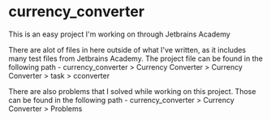 # currency_converter
This is an easy project I'm working on through Jetbrains Academy

There are alot of files in here outside of what I've written, as it includes many test files from Jetbrains Academy. The project file can be found in the following path - 
currency_converter > Currency Converter > Currency Converter > task > cconverter

There are also problems that I solved while working on this project. Those can be found in the following path - 
currency_converter > Currency Converter > Problems
